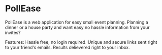# PollEase
PollEase is a web application for easy small event planning. 
Planning a dinner or a house party and want easy no hassle information from your invites?

Features:
Hassle free, no login required.
Unique and secure links sent right to your friend's emails.
Results delievered right to your inbox.
